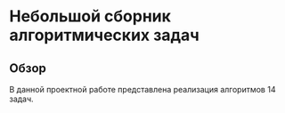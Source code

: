 # Небольшой сборник алгоритмических задач

## Обзор

В данной проектной работе представлена реализация алгоритмов 14 задач.
